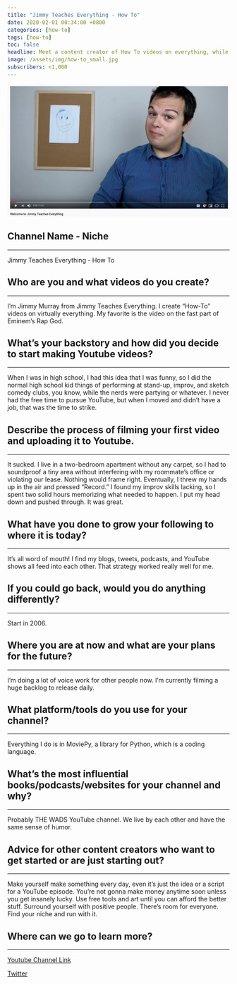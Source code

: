 ```yaml
---
title: "Jimmy Teaches Everything - How To"
date: 2020-02-01 00:34:00 +0800
categories: [how-to]
tags: [how-to]
toc: false
headline: Meet a content creator of How To videos on everything, while creating funny videos at the same time.
image: /assets/img/how-to_small.jpg
subscribers: <1,000
---
```


[![How To](/assets/img/how-to.png)](https://www.youtube.com/watch?v=O62bENLlRY4)

## Channel Name - Niche
_______________________

Jimmy Teaches Everything - How To


## Who are you and what videos do you create?
_____________________________________________

I’m Jimmy Murray from Jimmy Teaches Everything. I create “How-To” videos on virtually everything. My favorite is the video on the fast part of Eminem’s Rap God.


## What’s your backstory and how did you decide to start making Youtube videos?
_______________________________________________________________________________

When I was in high school, I had this idea that I was funny, so I did the normal high school kid things of performing at stand-up, improv, and sketch comedy clubs, you know, while the nerds were partying or whatever. I never had the free time to pursue YouTube, but when I moved and didn’t have a job, that was the time to strike.


## Describe the process of filming your first video and uploading it to Youtube.
________________________________________________________________________________

It sucked. I live in a two-bedroom apartment without any carpet, so I had to soundproof a tiny area without interfering with my roommate’s office or violating our lease. Nothing would frame right. Eventually, I threw my hands up in the air and pressed “Record.” I found my improv skills lacking, so I spent two solid hours memorizing what needed to happen. I put my head down and pushed through. It was great.


## What have you done to grow your following to where it is today?
__________________________________________________________________

It’s all word of mouth! I find my blogs, tweets, podcasts, and YouTube shows all feed into each other. That strategy worked really well for me.


## If you could go back, would you do anything differently?
___________________________________________________________

Start in 2006.


## Where you are at now and what are your plans for the future?
_______________________________________________________________

I’m doing a lot of voice work for other people now. I’m currently filming a huge backlog to release daily.


## What platform/tools do you use for your channel?
___________________________________________________

Everything I do is in MoviePy, a library for Python, which is a coding language.


## What’s the most influential books/podcasts/websites for your channel and why?
________________________________________________________________________________

Probably THE WADS YouTube channel. We live by each other and have the same sense of humor.


## Advice for other content creators who want to get started or are just starting out?
______________________________________________________________________________________

Make yourself make something every day, even it’s just the idea or a script for a YouTube episode. You’re not gonna make money anytime soon unless you get insanely lucky. Use free tools and art until you can afford the better stuff. Surround yourself with positive people. There’s room for everyone. Find your niche and run with it.


## Where can we go to learn more?
_________________________________


[Youtube Channel Link](https://www.youtube.com/channel/UCrJcrmrLdGXXJayBOLhWY7g)

[Twitter](https://twitter.com/thejimmymurray)
